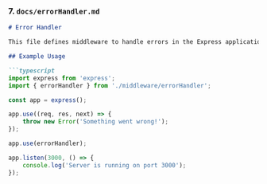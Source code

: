 
### 7. `docs/errorHandler.md`

```markdown
# Error Handler

This file defines middleware to handle errors in the Express application.

## Example Usage

```typescript
import express from 'express';
import { errorHandler } from './middleware/errorHandler';

const app = express();

app.use((req, res, next) => {
    throw new Error('Something went wrong!');
});

app.use(errorHandler);

app.listen(3000, () => {
    console.log('Server is running on port 3000');
});